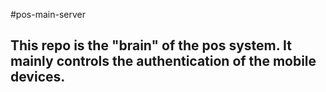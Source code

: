 #pos-main-server

## This repo is the "brain" of the pos system. It mainly controls the authentication of the mobile devices.
